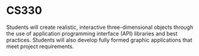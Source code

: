 # CS330
Students will create realistic, interactive three-dimensional objects through the use of application programming interface (API) libraries and best practices. Students will also develop fully formed graphic applications that meet project requirements.
